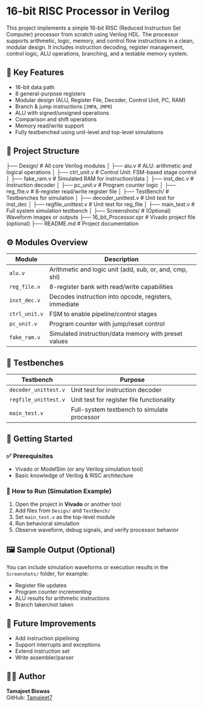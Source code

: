 # 16-bit RISC Processor in Verilog

This project implements a simple 16-bit RISC (Reduced Instruction Set Computer) processor from scratch using Verilog HDL. The processor supports arithmetic, logic, memory, and control flow instructions in a clean, modular design. It includes instruction decoding, register management, control logic, ALU operations, branching, and a testable memory system.

## 🧠 Key Features

- 16-bit data path
- 8 general-purpose registers
- Modular design (ALU, Register File, Decoder, Control Unit, PC, RAM)
- Branch & jump instructions (`JMPA`, `JMPR`)
- ALU with signed/unsigned operations
- Comparison and shift operations
- Memory read/write support
- Fully testbenched using unit-level and top-level simulations

## 📂 Project Structure

├── Design/                   # All core Verilog modules
│   ├── alu.v                 # ALU: arithmetic and logical operations
│   ├── ctrl_unit.v           # Control Unit: FSM-based stage control
│   ├── fake_ram.v            # Simulated RAM for instruction/data
│   ├── inst_dec.v            # Instruction decoder
│   ├── pc_unit.v             # Program counter logic
│   ├── reg_file.v            # 8-register read/write register file
│
├── TestBench/                # Testbenches for simulation
│   ├── decoder_unittest.v    # Unit test for inst_dec
│   ├── regfile_unittest.v    # Unit test for reg_file
│   ├── main_test.v           # Full system simulation testbench
│
├── Screenshots/              # (Optional) Waveform images or outputs
├── 16_bit_Processor.xpr      # Vivado project file (optional)
├── README.md                 # Project documentation



## ⚙️ Modules Overview

| Module        | Description                                              |
|---------------|----------------------------------------------------------|
| `alu.v`       | Arithmetic and logic unit (add, sub, or, and, cmp, shl)  |
| `reg_file.v`  | 8-register bank with read/write capabilities             |
| `inst_dec.v`  | Decodes instruction into opcode, registers, immediate    |
| `ctrl_unit.v` | FSM to enable pipeline/control stages                    |
| `pc_unit.v`   | Program counter with jump/reset control                  |
| `fake_ram.v`  | Simulated instruction/data memory with preset values     |

## 🧪 Testbenches

| Testbench                | Purpose                                       |
|--------------------------|-----------------------------------------------|
| `decoder_unittest.v`     | Unit test for instruction decoder             |
| `regfile_unittest.v`     | Unit test for register file functionality     |
| `main_test.v`            | Full-system testbench to simulate processor   |

## 🚀 Getting Started

### ✅ Prerequisites

- Vivado or ModelSim (or any Verilog simulation tool)
- Basic knowledge of Verilog & RISC architecture

### 🔧 How to Run (Simulation Example)

1. Open the project in **Vivado** or another tool
2. Add files from `Design/` and `TestBench/`
3. Set `main_test.v` as the top-level module
4. Run behavioral simulation
5. Observe waveform, debug signals, and verify processor behavior

## 🖼️ Sample Output (Optional)

You can include simulation waveforms or execution results in the `Screenshots/` folder, for example:
- Register file updates
- Program counter incrementing
- ALU results for arithmetic instructions
- Branch taken/not taken

## 📌 Future Improvements

- Add instruction pipelining
- Support interrupts and exceptions
- Extend instruction set
- Write assembler/parser

## 🧑‍💻 Author

**Tamajeet Biswas**  
GitHub: [Tamajeet7](https://github.com/Tamajeet7)
